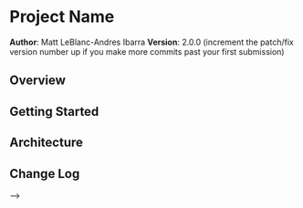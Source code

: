# Project Name

**Author**: Matt LeBlanc-Andres Ibarra
**Version**: 2.0.0 (increment the patch/fix version number up if you make more commits past your first submission)

## Overview
<!-- Provide a high level overview of what this application is and why you are building it, beyond the fact that it's an assignment for a Code Fellows 301 class. (i.e. What's your problem domain?) -->

## Getting Started
<!-- What are the steps that a user must take in order to build this app on their own machine and get it running? -->

## Architecture
<!-- Provide a detailed description of the application design. What technologies (languages, libraries, etc) you're using, and any other relevant design information. -->

## Change Log
<!-- Use this are to document the iterative changes made to your application as each feature is successfully implemented. Use time stamps. Here's an examples:

01-01-2001 4:59pm - Application now has a fully-functional express server, with GET and POST routes for the book resource.

10-26-2017 10:15am - added normalize.css file to styles folder. Also, included script tags into HTML file for article view. Worked on some event listeners and template literal notation.

10-26-2017 10:42am - set up option select menu

10-26-2017 11:28am - filter by author | category working

10-26-2017 11:37am - added stylesheets

10-26-2017 12:21 - added nav menu event handler

10-26-2017 1:35pm - added functionality to read on link

10-26-2017 1:40pm - finalized product

## Credits and Collaborations
<!-- Give credit (and a link) to other people or resources that helped you build this application. -->
-->
